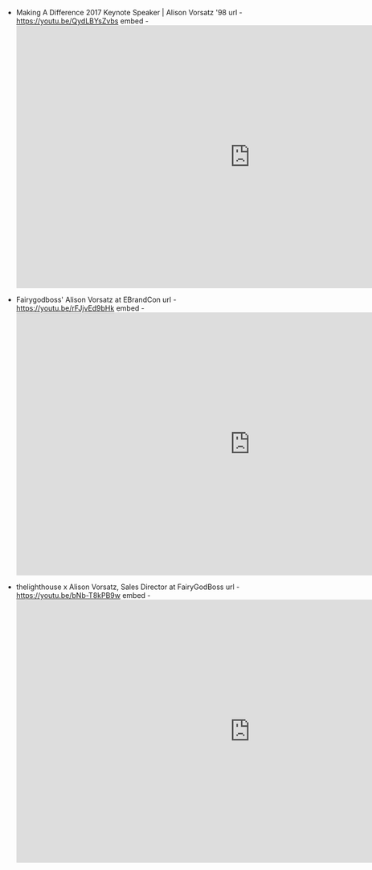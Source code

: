 * Making A Difference 2017 Keynote Speaker | Alison Vorsatz '98
url - https://youtu.be/QydLBYsZvbs
embed - <iframe width="930" height="523" src="https://www.youtube.com/embed/QydLBYsZvbs" frameborder="0" allow="accelerometer; autoplay; encrypted-media; gyroscope; picture-in-picture" allowfullscreen></iframe>

* Fairygodboss' Alison Vorsatz at EBrandCon
url - https://youtu.be/rFJjvEd9bHk
embed - <iframe width="930" height="523" src="https://www.youtube.com/embed/rFJjvEd9bHk" frameborder="0" allow="accelerometer; autoplay; encrypted-media; gyroscope; picture-in-picture" allowfullscreen></iframe>

* thelighthouse x Alison Vorsatz, Sales Director at FairyGodBoss
url - https://youtu.be/bNb-T8kPB9w
embed - <iframe width="930" height="523" src="https://www.youtube.com/embed/bNb-T8kPB9w" frameborder="0" allow="accelerometer; autoplay; encrypted-media; gyroscope; picture-in-picture" allowfullscreen></iframe>

